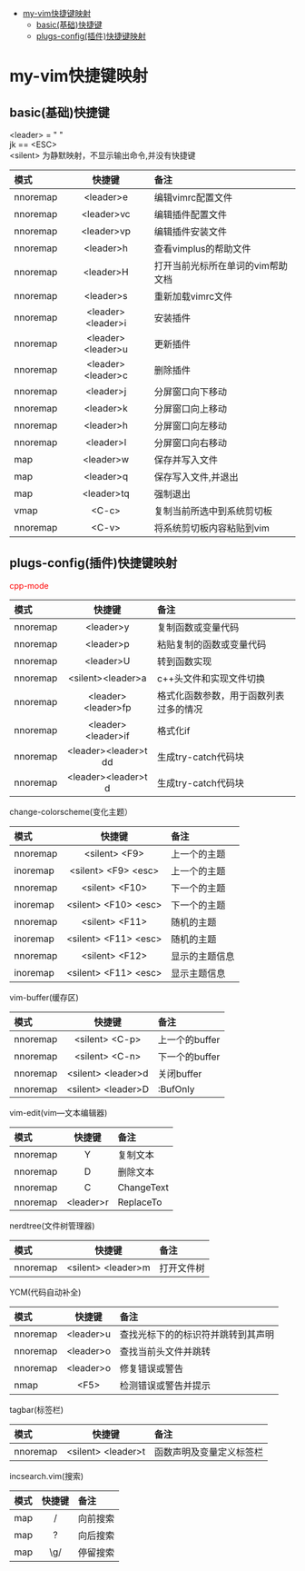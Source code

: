 
<!-- vim-markdown-toc Marked -->

* [my-vim快捷键映射](#my-vim快捷键映射)
    * [basic(基础)快捷键](#basic(基础)快捷键)
    * [plugs-config(插件)快捷键映射](#plugs-config(插件)快捷键映射)

<!-- vim-markdown-toc -->
# my-vim快捷键映射

## basic(基础)快捷键

\<leader> = " "  
jk == \<ESC>  
\<silent> 为静默映射，不显示输出命令,并没有快捷键

| 模式    | 快捷键    | 备注    |
|:-------------- | :-------------: | :-------------- |
| nnoremap   | \<leader>e | 编辑vimrc配置文件|
| nnoremap   | \<leader>vc| 编辑插件配置文件|
| nnoremap   | \<leader>vp| 编辑插件安装文件|
| nnoremap   | \<leader>h| 查看vimplus的帮助文件|
| nnoremap   | \<leader>H| 打开当前光标所在单词的vim帮助文档|
| nnoremap   | \<leader>s| 重新加载vimrc文件|
| nnoremap   | \<leader>\<leader>i| 安装插件|
| nnoremap   | \<leader>\<leader>u| 更新插件|
| nnoremap   | \<leader>\<leader>c| 删除插件|
| nnoremap   | \<leader>j| 分屏窗口向下移动|
| nnoremap   | \<leader>k| 分屏窗口向上移动|
| nnoremap   | \<leader>h| 分屏窗口向左移动|
| nnoremap   | \<leader>l| 分屏窗口向右移动|
| map   | \<leader>w| 保存并写入文件|
| map   | \<leader>q| 保存写入文件,并退出|
| map   | \<leader>tq| 强制退出|
| vmap    | \<C-c> | 复制当前所选中到系统剪切板|
| nnoremap   | \<C-v>| 将系统剪切板内容粘贴到vim|

## plugs-config(插件)快捷键映射

<font color=red>cpp-mode</font>

| 模式    | 快捷键    | 备注    |
|:-------------- | :-------------: | :-------------- |
| nnoremap   | \<leader>y| 复制函数或变量代码|
| nnoremap   | \<leader>p| 粘贴复制的函数或变量代码|
| nnoremap   | \<leader>U| 转到函数实现|
| nnoremap   | \<silent>\<leader>a| c++头文件和实现文件切换|
| nnoremap   | \<leader>\<leader>fp| 格式化函数参数，用于函数列表过多的情况|
| nnoremap   | \<leader>\<leader>if| 格式化if|
| nnoremap   | \<leader>\<leader>t dd| 生成try-catch代码块|
| nnoremap   | \<leader>\<leader>t d| 生成try-catch代码块|

change-colorscheme(变化主题）

| 模式    | 快捷键    | 备注    |
|:-------------- | :-------------: | :-------------- |
| nnoremap   | \<silent> \<F9>| 上一个的主题|
| inoremap   | \<silent> \<F9> \<esc>| 上一个的主题|
| nnoremap   | \<silent> \<F10>| 下一个的主题|
| inoremap   | \<silent> \<F10> \<esc>| 下一个的主题|
| nnoremap   | \<silent> \<F11>| 随机的主题|
| inoremap   | \<silent> \<F11> \<esc>| 随机的主题|
| nnoremap   | \<silent> \<F12>| 显示的主题信息|
| inoremap   | \<silent> \<F11> \<esc>| 显示主题信息|

vim-buffer(缓存区)

| 模式    | 快捷键    | 备注    |
|:-------------- | :-------------: | :-------------- |
| nnoremap   | \<silent> \<C-p>| 上一个的buffer|
| nnoremap   | \<silent> \<C-n>| 下一个的buffer|
| nnoremap   | \<silent> \<leader>d| 关闭buffer|
| nnoremap   | \<silent> \<leader>D| :BufOnly|

vim-edit(vim—文本编辑器)

| 模式    | 快捷键    | 备注    |
|:-------------- | :-------------: | :-------------- |
| nnoremap   | Y| 复制文本|
| nnoremap   | D| 删除文本|
| nnoremap   | C| ChangeText|
| nnoremap   | \<leader>r| ReplaceTo<space>|

nerdtree(文件树管理器)

| 模式    | 快捷键    | 备注    |
|:-------------- | :-------------: | :-------------- |
| nnoremap   | \<silent> \<leader>m| 打开文件树|

YCM(代码自动补全)

| 模式    | 快捷键    | 备注    |
|:-------------- | :-------------: | :-------------- |
| nnoremap   |  \<leader>u| 查找光标下的的标识符并跳转到其声明|
| nnoremap   |  \<leader>o| 查找当前头文件并跳转|
| nnoremap   |  \<leader>o| 修复错误或警告|
| nmap   |  \<F5>| 检测错误或警告并提示|

tagbar(标签栏)

| 模式    | 快捷键    | 备注    |
|:-------------- | :-------------: | :-------------- |
| nnoremap   | \<silent> \<leader>t| 函数声明及变量定义标签栏|

incsearch.vim(搜索)

| 模式    | 快捷键    | 备注    |
|:-------------- | :-------------: | :-------------- |
| map   | \/| 向前搜索|
| map   | \?| 向后搜索|
| map   | \g/| 停留搜索|



 

